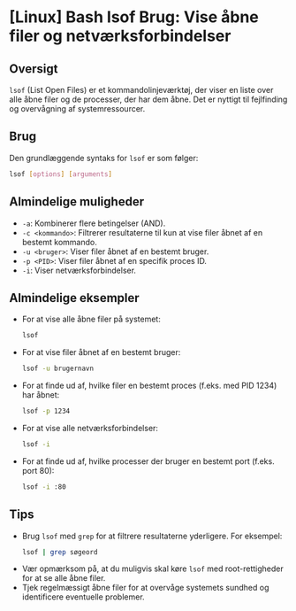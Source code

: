 # [Linux] Bash lsof Brug: Vise åbne filer og netværksforbindelser

## Oversigt
`lsof` (List Open Files) er et kommandolinjeværktøj, der viser en liste over alle åbne filer og de processer, der har dem åbne. Det er nyttigt til fejlfinding og overvågning af systemressourcer.

## Brug
Den grundlæggende syntaks for `lsof` er som følger:

```bash
lsof [options] [arguments]
```

## Almindelige muligheder
- `-a`: Kombinerer flere betingelser (AND).
- `-c <kommando>`: Filtrerer resultaterne til kun at vise filer åbnet af en bestemt kommando.
- `-u <bruger>`: Viser filer åbnet af en bestemt bruger.
- `-p <PID>`: Viser filer åbnet af en specifik proces ID.
- `-i`: Viser netværksforbindelser.

## Almindelige eksempler
- For at vise alle åbne filer på systemet:
  ```bash
  lsof
  ```

- For at vise filer åbnet af en bestemt bruger:
  ```bash
  lsof -u brugernavn
  ```

- For at finde ud af, hvilke filer en bestemt proces (f.eks. med PID 1234) har åbnet:
  ```bash
  lsof -p 1234
  ```

- For at vise alle netværksforbindelser:
  ```bash
  lsof -i
  ```

- For at finde ud af, hvilke processer der bruger en bestemt port (f.eks. port 80):
  ```bash
  lsof -i :80
  ```

## Tips
- Brug `lsof` med `grep` for at filtrere resultaterne yderligere. For eksempel:
  ```bash
  lsof | grep søgeord
  ```
- Vær opmærksom på, at du muligvis skal køre `lsof` med root-rettigheder for at se alle åbne filer.
- Tjek regelmæssigt åbne filer for at overvåge systemets sundhed og identificere eventuelle problemer.